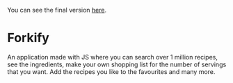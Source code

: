 You can see the final version [here](http://abortive-bubble.surge.sh/).

# Forkify
  An application made with JS where you can search over 1 million recipes, see the ingredients, make your own shopping list for the number of servings that you want.
  Add the recipes you like to the favourites and many more.
